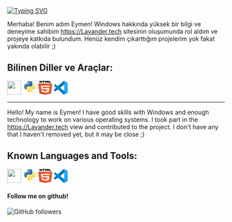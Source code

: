 

[![Typing SVG](https://readme-typing-svg.demolab.com/?lines=Eymenemen's;Readme)](https://git.io/typing-svg)




Merhaba! Benim adım Eymen!
Windows hakkında yüksek bir bilgi ve deneyime sahibim
https://Lavander.tech sitesinin oluşumunda rol aldım ve projeye katkıda bulundum.
Henüz kendim çıkarttığım projelerim yok fakat yakında olabilir ;)

## Bilinen Diller ve Araçlar:

<img height="32" width="32" src="https://cdn-icons-png.flaticon.com/512/5968/5968242.png" /> <img height="32" width="32" src="https://raw.githubusercontent.com/Ber4tbey/Ber4tbey/main/images/python-original.svg" /> <img height="32" width="32" src="https://raw.githubusercontent.com/Ber4tbey/Ber4tbey/main/images/html5.svg" /> <img height="32" width="32" src="https://raw.githubusercontent.com/Ber4tbey/Ber4tbey/main/images/vscode.svg" />


------------------------------------------------------------------------------------------------


Hello! My name is Eymen!
I have good skills with Windows and enough technology to work on various operating systems.
I took part in the https://Lavander.tech view and contributed to the project.
I don't have any that I haven't removed yet, but it may be close ;)

## Known Languages and Tools:

<img height="32" width="32" src="https://cdn-icons-png.flaticon.com/512/5968/5968242.png" /> <img height="32" width="32" src="https://raw.githubusercontent.com/Ber4tbey/Ber4tbey/main/images/python-original.svg" /> <img height="32" width="32" src="https://raw.githubusercontent.com/Ber4tbey/Ber4tbey/main/images/html5.svg" /> <img height="32" width="32" src="https://raw.githubusercontent.com/Ber4tbey/Ber4tbey/main/images/vscode.svg" />

#### Follow me on github!

![GitHub followers](https://img.shields.io/github/followers/Eymenemen?label=Follow_me&style=social)
